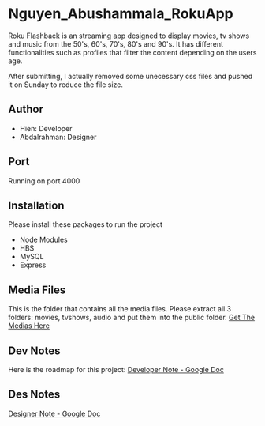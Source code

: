# Nguyen_Abushammala_RokuApp

Roku Flashback is an streaming app designed to display movies, tv shows and music from the 50's, 60's, 70's, 80's and 90's. It has different functionalities such as profiles that filter the content depending on the users age.

After submitting, I actually removed some unecessary css files and pushed it on Sunday to reduce the file size.

## Author

- Hien: Developer
- Abdalrahman: Designer

## Port

Running on port 4000

## Installation
Please install these packages to run the project
- Node Modules 
- HBS
- MySQL
- Express

## Media Files
This is the folder that contains all the media files. Please extract all 3 folders: movies, tvshows, audio and put them into the public folder.
[Get The Medias Here](https://drive.google.com/drive/folders/1s5QWSCZses8kXj8V5-ubtPvEqwgydUZb?usp=sharing)

## Dev Notes
Here is the roadmap for this project:
[Developer Note - Google Doc](https://docs.google.com/document/d/1oekK48vE3wDM-P5bCPLVEY_z-24lV-mxbX_fwF_90NQ/edit?usp=sharing)

## Des Notes
[Designer Note - Google Doc](https://docs.google.com/document/d/1R5b7_w3MiHAuMEkBoRvKxtx9iVO1UiUysOlxoLwK8ZI/edit?usp=sharing)
